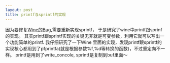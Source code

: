 ```yaml
---
layout: post
title: printf与sprintf的实现
---
```

  因为要修复[Wine的Bug](https://bugs.winehq.org/show_bug.cgi?id=37913),需要重新实现sprintf，
于是研究了wine中printf跟sprinf的实现。
    其实printf跟sprintf实现的关键无非就是可变参数，利用它就可以写出一个功能简单的printf.  我仔细研究了一下Wine
里面的实现，发现printf跟sprintf的实现核心都用到了pfprintfa(就是根据参数%f,%d等转换的函数)，不过重定向不一样。  printf是用到了write_concole, sprintf是复制到buf里面～
